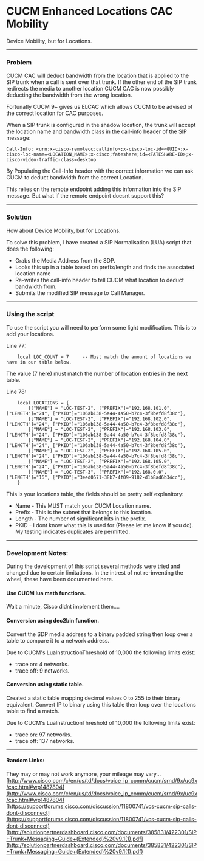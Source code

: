 # CUCM Enhanced Locations CAC Mobility
Device Mobility, but for Locations.

---

### Problem
CUCM CAC will deduct bandwidth from the location that is applied to the SIP trunk when a call is sent over that trunk.
If the other end of the SIP trunk redirects the media to another location CUCM CAC is now possibly deducting the bandwidth from the wrong location.

Fortunatly CUCM 9+ gives us ELCAC which allows CUCM to be advised of the correct location for CAC purposes.

When a SIP trunk is configured in the shadow location, the trunk will accept the location name and bandwidth class in the call-info header of the SIP message:
```
Call-Info: <urn:x-cisco-remotecc:callinfo>;x-cisco-loc-id=<GUID>;x-cisco-loc-name=<LOCATION_NAME>;x-cisco;fateshare;id=<FATESHARE-ID>;x-cisco-video-traffic-class=desktop
```
By Populating the Call-Info header with the correct information we can ask CUCM to deduct bandwidth from the correct Location.

This relies on the remote endpoint adding this information into the SIP message. But what if the remote endpoint doesnt support this?

---

### Solution
How about Device Mobility, but for Locations.

To solve this problem, I have created a SIP Normalisation (LUA) script that does the following:
- Grabs the Media Address from the SDP.
- Looks this up in a table based on prefix/length and finds the associated location name
- Re-writes the call-info header to tell CUCM what location to deduct bandwidth from.
- Submits the modified SIP message to Call Manager.

---

### Using the script
To use the script you will need to perform some light modification. This is to add your locations.

Line 77:
```
    local LOC_COUNT = 7     -- Must match the amount of locations we have in our table below.
```
The value (7 here) must match the number of location entries in the next table.

Line 78:
```
    local LOCATIONS = {
        {["NAME"] = "LOC-TEST-2", ["PREFIX"]="192.168.101.0", ["LENGTH"]="24", ["PKID"]="106ab138-5a44-4a50-b7c4-3f8befd8f38c"},
        {["NAME"] = "LOC-TEST-2", ["PREFIX"]="192.168.102.0", ["LENGTH"]="24", ["PKID"]="106ab138-5a44-4a50-b7c4-3f8befd8f38c"},
        {["NAME"] = "LOC-TEST-2", ["PREFIX"]="192.168.103.0", ["LENGTH"]="24", ["PKID"]="106ab138-5a44-4a50-b7c4-3f8befd8f38c"},
        {["NAME"] = "LOC-TEST-2", ["PREFIX"]="192.168.104.0", ["LENGTH"]="24", ["PKID"]="106ab138-5a44-4a50-b7c4-3f8befd8f38c"},
        {["NAME"] = "LOC-TEST-2", ["PREFIX"]="192.168.105.0", ["LENGTH"]="24", ["PKID"]="106ab138-5a44-4a50-b7c4-3f8befd8f38c"},
        {["NAME"] = "LOC-TEST-2", ["PREFIX"]="192.168.105.0", ["LENGTH"]="24", ["PKID"]="106ab138-5a44-4a50-b7c4-3f8befd8f38c"},
        {["NAME"] = "LOC-TEST-3", ["PREFIX"]="192.168.0.0", ["LENGTH"]="16", ["PKID"]="3eed0571-38b7-4f09-9182-d1b8ad6b34cc"},
    }
```
This is your locations table, the fields should be pretty self explanitory:
- Name - This MUST match your CUCM Location name.
- Prefix - This is the subnet that belongs to this location.
- Length - The number of significant bits in the prefix.
- PKID - I dont know what this is used for (Please let me know if you do). My testing indicates duplicates are permitted.

---

### Development Notes:
During the development of this script several methods were tried and changed due to certain limitations. In the intrest of not re-inventing the wheel, these have been documented here.

#### Use CUCM lua math functions.
Wait a minute, Cisco didnt implement them....

#### Conversion using dec2bin function.
Convert the SDP media address to a binary padded string then loop over a table to compare it to a network address.

Due to CUCM's LuaInstructionThreshold of 10,000 the following limits exist:
- trace on: 4 networks.
- trace off: 9 networks.

#### Conversion using static table.
Created a static table mapping decimal values 0 to 255 to their binary equivalent. Convert IP to binary using this table then loop over the locations table to find a match.

Due to CUCM's LuaInstructionThreshold of 10,000 the following limits exist:
- trace on: 97 networks.
- trace off: 137 networks.

---

#### Random Links:
They may or may not work anymore, your mileage may vary...
[http://www.cisco.com/c/en/us/td/docs/voice_ip_comm/cucm/srnd/9x/uc9x/cac.html#wp1487804](http://www.cisco.com/c/en/us/td/docs/voice_ip_comm/cucm/srnd/9x/uc9x/cac.html#wp1487804)
[https://supportforums.cisco.com/discussion/11800741/vcs-cucm-sip-calls-dont-disconnect](https://supportforums.cisco.com/discussion/11800741/vcs-cucm-sip-calls-dont-disconnect)
[http://solutionpartnerdashboard.cisco.com/documents/385831/422301/SIP+Trunk+Messaging+Guide+(Extended)%20v9.1(1).pdf](http://solutionpartnerdashboard.cisco.com/documents/385831/422301/SIP+Trunk+Messaging+Guide+(Extended)%20v9.1(1).pdf)
